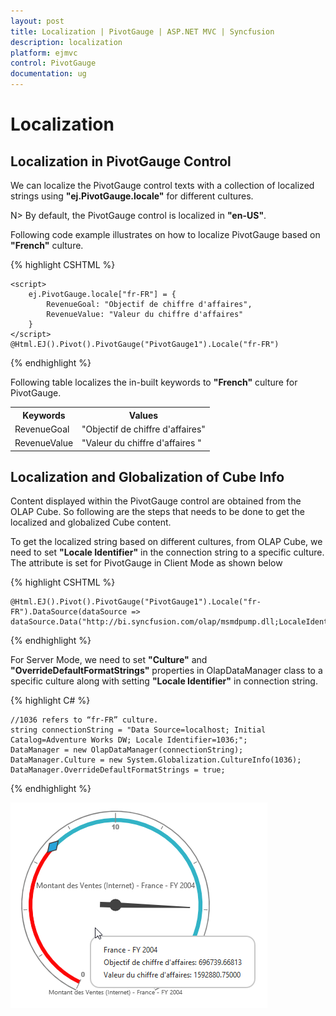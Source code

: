 ```yaml
---
layout: post
title: Localization | PivotGauge | ASP.NET MVC | Syncfusion
description: localization
platform: ejmvc
control: PivotGauge
documentation: ug
---
```


# Localization

## Localization in PivotGauge Control

We can localize the PivotGauge control texts with a collection of localized strings using **"ej.PivotGauge.locale"** for different cultures.

N> By default, the PivotGauge control is localized in **"en-US"**.

Following code example illustrates on how to localize PivotGauge based on **"French"** culture.

{% highlight CSHTML %}

    <script>
        ej.PivotGauge.locale["fr-FR"] = {
            RevenueGoal: "Objectif de chiffre d'affaires",
            RevenueValue: "Valeur du chiffre d'affaires"
        }
    </script>
    @Html.EJ().Pivot().PivotGauge("PivotGauge1").Locale("fr-FR")
{% endhighlight %}

Following table localizes the in-built keywords to **"French"** culture for PivotGauge.

<table>
<tr>
<th>Keywords</th>
<th>Values</th>
</tr>
<tr>
<td>RevenueGoal</td>
<td>"Objectif de chiffre d'affaires"</td>
</tr>
<tr>
<td>RevenueValue</td>
<td>"Valeur du chiffre d'affaires "</td>
</tr>
</table>

## Localization and Globalization of Cube Info

Content displayed within the PivotGauge control are obtained from the OLAP Cube. So following are the steps that needs to be done to get the localized and globalized Cube content.

To get the localized string based on different cultures, from OLAP Cube, we need to set **"Locale Identifier"** in the connection string to a specific culture. The attribute is set for PivotGauge in Client Mode as shown below

{% highlight CSHTML %}

    @Html.EJ().Pivot().PivotGauge("PivotGauge1").Locale("fr-FR").DataSource(dataSource => dataSource.Data("http://bi.syncfusion.com/olap/msmdpump.dll;LocaleIdentifier=1036;"))

{% endhighlight %}

For Server Mode, we need to set **"Culture"** and **"OverrideDefaultFormatStrings"** properties in OlapDataManager class to a specific culture along with setting **"Locale Identifier"** in connection string. 

{% highlight C# %}

    //1036 refers to “fr-FR” culture.
    string connectionString = "Data Source=localhost; Initial Catalog=Adventure Works DW; Locale Identifier=1036;";
    DataManager = new OlapDataManager(connectionString);
    DataManager.Culture = new System.Globalization.CultureInfo(1036);
    DataManager.OverrideDefaultFormatStrings = true;

{% endhighlight %}

![](Localization-and-Translation-Support_images/Localization.png) 